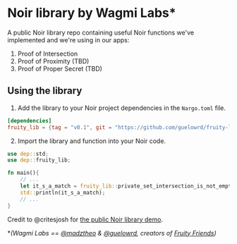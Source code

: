 # Noir library by Wagmi Labs*

A public Noir library repo containing useful Noir functions we've implemented and we're using in our apps:
1. Proof of Intersection
2. Proof of Proximity (TBD)
3. Proof of Proper Secret (TBD)

## Using the library

1. Add the library to your Noir project dependencies in the `Nargo.toml` file.

```toml
[dependencies]
fruity_lib = {tag = "v0.1", git = "https://github.com/guelowrd/fruity-lib"}
```

2. Import the library and function into your Noir code.

```rust
use dep::std;
use dep::fruity_lib;

fn main(){
    // ...
    let it_s_a_match = fruity_lib::private_set_intersection_is_not_empty(commitment_a, commitment_b, priv_set_a, priv_set_b);
    std::println(it_s_a_match);
    // ...
}
```

Credit to @critesjosh for [the public Noir library demo](https://github.com/critesjosh/noir-lib-demo).

**(Wagmi Labs == [@madztheo](https://github.com/madztheo) & [@guelowrd](https://github.com/guelowrd), creators of [Fruity Friends](https://github.com/madztheo/zk-fruits-front-end))*